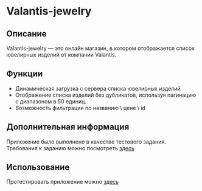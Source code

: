 # Valantis-jewelry 


## Описание
Valantis-jewelry  — это онлайн магазин, в котором отображается список ювелирных изделий от компании Valantis.


## Функции
- Динамическая загрузка с сервера списка ювелирных изделий 
- Отображение списка изделий без дубликатов, используя пагинацию с диапазоном в 50 единиц.
- Возможность фильтрации по названию \ цене \ id

## Дополнительная информация
Приложение было выполнено в качестве тестового задания. 
Требования к заданию можно посмотреть [здесь](https://github.com/ValantisJewelry/TestTaskValantis)


## Использование
Протестировать приложение можно [здесь](https://neekit95.github.io/valantis-test/)
